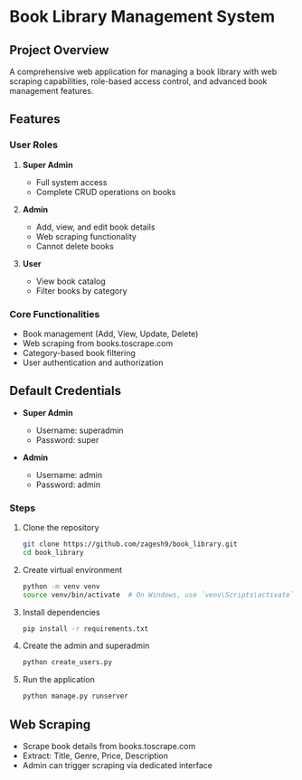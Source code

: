 # Book Library Management System

## Project Overview
A comprehensive web application for managing a book library with web scraping capabilities, role-based access control, and advanced book management features.

## Features

### User Roles
1. **Super Admin**
   - Full system access
   - Complete CRUD operations on books

2. **Admin**
   - Add, view, and edit book details
   - Web scraping functionality
   - Cannot delete books

3. **User**
   - View book catalog
   - Filter books by category

### Core Functionalities
- Book management (Add, View, Update, Delete)
- Web scraping from books.toscrape.com
- Category-based book filtering
- User authentication and authorization

## Default Credentials
- **Super Admin**
  - Username: superadmin
  - Password: super

- **Admin**
  - Username: admin
  - Password: admin

### Steps
1. Clone the repository
   ```bash
   git clone https://github.com/zagesh9/book_library.git
   cd book_library
   ```

2. Create virtual environment
   ```bash
   python -m venv venv
   source venv/bin/activate  # On Windows, use `venv\Scripts\activate`
   ```

3. Install dependencies
   ```bash
   pip install -r requirements.txt
   ```

4. Create the admin and superadmin
   ```bash
   python create_users.py
   ```

5. Run the application
   ```bash
   python manage.py runserver
   ```

## Web Scraping
- Scrape book details from books.toscrape.com
- Extract: Title, Genre, Price, Description
- Admin can trigger scraping via dedicated interface
